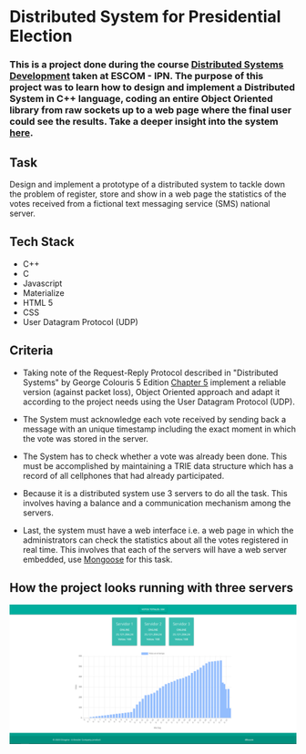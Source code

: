 # Distributed System for Presidential Election

### This is a project done during the course [Distributed Systems Development](https://github.com/howlettjames/Distributed-Systems-Programming "Repository") taken at ESCOM - IPN. The purpose of this project was to learn how to design and implement a Distributed System in C++ language, coding an entire Object Oriented library from raw sockets up to a web page where the final user could see the results. Take a deeper insight into the system [here](https://github.com/howlettjames/Distributed-System-Presidential-Election/blob/master/REPORTE_PR%C3%81CTICA.pdf).

## Task

Design and implement a prototype of a distributed system to tackle down the problem of register, store and show in a web page the statistics of the votes received from a fictional text messaging service (SMS) national server.

## Tech Stack
* C++
* C
* Javascript
* Materialize
* HTML 5
* CSS
* User Datagram Protocol (UDP)

## Criteria

* Taking note of the Request-Reply Protocol described in "Distributed Systems" by George Colouris 5 Edition [Chapter 5](https://www.slideshare.net/lara_ays/chapter-5-slides-15656621) implement a reliable version (against packet loss), Object Oriented approach and adapt it according to the project needs using the User Datagram Protocol (UDP).

* The System must acknowledge each vote received by sending back a message with an unique timestamp including the exact moment in which the vote was stored in the server.

* The System has to check whether a vote was already been done. This must be accomplished by maintaining a TRIE data structure which has a record of all cellphones that had already participated.

* Because it is a distributed system use 3 servers to do all the task. This involves having a balance and a communication mechanism among the servers.

* Last, the system must have a web interface i.e. a web page in which the administrators can check the statistics about all the votes registered in real time. This involves that each of the servers will have a web server embedded, use [Mongoose](https://cesanta.com/docs/overview/intro.html) for this task.

## How the project looks running with three servers

![Project running](https://github.com/howlettjames/Distributed-System-Presidential-Election/blob/master/Proyecto/Test/dsd.png "Project running")

